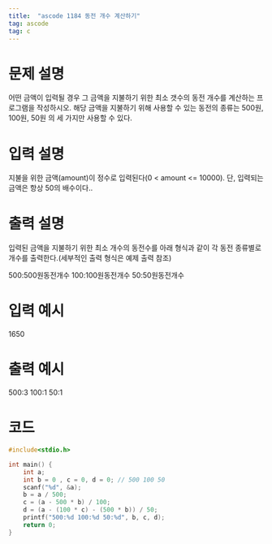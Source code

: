 ```yaml
---
title:  "ascode 1184 동전 개수 계산하기"
tag: ascode 
tag: c 
---
```

# 문제 설명
어떤 금액이 입력될 경우 그 금액을 지불하기 위한 최소 갯수의 동전 개수를 계산하는 프로그램을 작성하시오. 해당 금액을 지불하기 위해 사용할 수 있는 동전의 종류는 500원, 100원, 50원 의 세 가지만 사용할 수 있다.
# 입력 설명
지불을 위한 금액(amount)이 정수로 입력된다(0 < amount <= 10000). 
단, 입력되는 금액은 항상 50의 배수이다..


# 출력 설명
입력된 금액을 지불하기 위한 최소 개수의 동전수를 아래 형식과 같이 각 동전 종류별로 개수를 출력한다.(세부적인 출력 형식은 예제 출력 참조)<br>


500:500원동전개수 100:100원동전개수 50:50원동전개수 
# 입력 예시
1650
# 출력 예시
500:3 100:1 50:1

# 코드

```c
#include<stdio.h>

int main() {
	int a;
	int b = 0 , c = 0, d = 0; // 500 100 50
	scanf("%d", &a);
	b = a / 500;
	c = (a - 500 * b) / 100;
	d = (a - (100 * c) - (500 * b)) / 50;
	printf("500:%d 100:%d 50:%d", b, c, d);
	return 0;
}

```